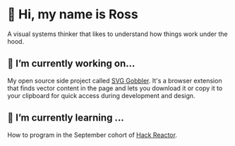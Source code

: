 # 👋 Hi, my name is Ross

A visual systems thinker that likes to understand how things work under the hood.

## 🔭 I’m currently working on...

My open source side project called [SVG Gobbler](https://github.com/rossmoody/svg-gobbler). It's a browser extension that finds vector content in the page and lets you download it or copy it to your clipboard for quick access during development and design.

## 🌱 I’m currently learning ...

How to program in the September cohort of [Hack Reactor](https://www.hackreactor.com/). 
